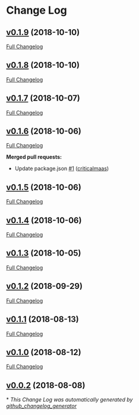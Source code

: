 # Change Log

## [v0.1.9](https://github.com/feathers-plus/json-schema-seeder/tree/v0.1.9) (2018-10-10)
[Full Changelog](https://github.com/feathers-plus/json-schema-seeder/compare/v0.1.8...v0.1.9)

## [v0.1.8](https://github.com/feathers-plus/json-schema-seeder/tree/v0.1.8) (2018-10-10)
[Full Changelog](https://github.com/feathers-plus/json-schema-seeder/compare/v0.1.7...v0.1.8)

## [v0.1.7](https://github.com/feathers-plus/json-schema-seeder/tree/v0.1.7) (2018-10-07)
[Full Changelog](https://github.com/feathers-plus/json-schema-seeder/compare/v0.1.6...v0.1.7)

## [v0.1.6](https://github.com/feathers-plus/json-schema-seeder/tree/v0.1.6) (2018-10-06)
[Full Changelog](https://github.com/feathers-plus/json-schema-seeder/compare/v0.1.5...v0.1.6)

**Merged pull requests:**

- Update package.json [\#1](https://github.com/feathers-plus/json-schema-seeder/pull/1) ([criticalmaas](https://github.com/criticalmaas))

## [v0.1.5](https://github.com/feathers-plus/json-schema-seeder/tree/v0.1.5) (2018-10-06)
[Full Changelog](https://github.com/feathers-plus/json-schema-seeder/compare/v0.1.4...v0.1.5)

## [v0.1.4](https://github.com/feathers-plus/json-schema-seeder/tree/v0.1.4) (2018-10-06)
[Full Changelog](https://github.com/feathers-plus/json-schema-seeder/compare/v0.1.3...v0.1.4)

## [v0.1.3](https://github.com/feathers-plus/json-schema-seeder/tree/v0.1.3) (2018-10-05)
[Full Changelog](https://github.com/feathers-plus/json-schema-seeder/compare/v0.1.2...v0.1.3)

## [v0.1.2](https://github.com/feathers-plus/json-schema-seeder/tree/v0.1.2) (2018-09-29)
[Full Changelog](https://github.com/feathers-plus/json-schema-seeder/compare/v0.1.1...v0.1.2)

## [v0.1.1](https://github.com/feathers-plus/json-schema-seeder/tree/v0.1.1) (2018-08-13)
[Full Changelog](https://github.com/feathers-plus/json-schema-seeder/compare/v0.1.0...v0.1.1)

## [v0.1.0](https://github.com/feathers-plus/json-schema-seeder/tree/v0.1.0) (2018-08-12)
[Full Changelog](https://github.com/feathers-plus/json-schema-seeder/compare/v0.0.2...v0.1.0)

## [v0.0.2](https://github.com/feathers-plus/json-schema-seeder/tree/v0.0.2) (2018-08-08)


\* *This Change Log was automatically generated by [github_changelog_generator](https://github.com/skywinder/Github-Changelog-Generator)*